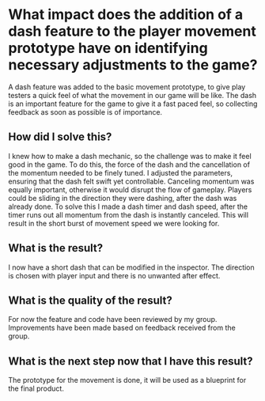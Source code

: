 # What impact does the addition of a dash feature to the player movement prototype have on identifying necessary adjustments to the game?
A dash feature was added to the basic movement prototype, to give play testers a quick feel of what the movement in our game will be like. The dash is an important feature for the game to give it a fast paced feel, so collecting feedback as soon as possible is of importance. 

## How did I solve this?
I knew how to make a dash mechanic, so the challenge was to make it feel good in the game. To do this, the force of the dash and the cancellation of the momentum needed to be finely tuned. I adjusted the parameters, ensuring that the dash felt swift yet controllable. Canceling momentum was equally important, otherwise it would disrupt the flow of gameplay. Players could be sliding in the direction they were dashing, after the dash was already done.
To solve this I made a dash timer and dash speed, after the timer runs out all momentum from the dash is instantly canceled. This will result in the short burst of movement speed we were looking for.

## What is the result?
I now have a short dash that can be modified in the inspector. The direction is chosen with player input and there is no unwanted after effect.

## What is the quality of the result?
For now the feature and code have been reviewed by my group. Improvements have been made based on feedback received from the group.

## What is the next step now that I have this result?
The prototype for the movement is done, it will be used as a blueprint for the final product.
